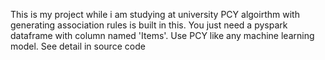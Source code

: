 This is my project while i am studying at university
PCY algoirthm with generating association rules is built in this.
You just need a pyspark dataframe with column named 'Items'. Use PCY like any machine learning model.
See detail in source code
